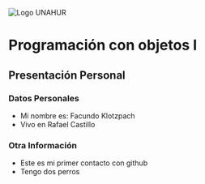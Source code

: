 ![Logo UNAHUR](./UNAHUR.png)

# Programación con objetos I
## Presentación Personal

### Datos Personales
- Mi nombre es: Facundo Klotzpach
- Vivo en Rafael Castillo


### Otra Información
- Este es mi primer contacto con github
- Tengo dos perros
